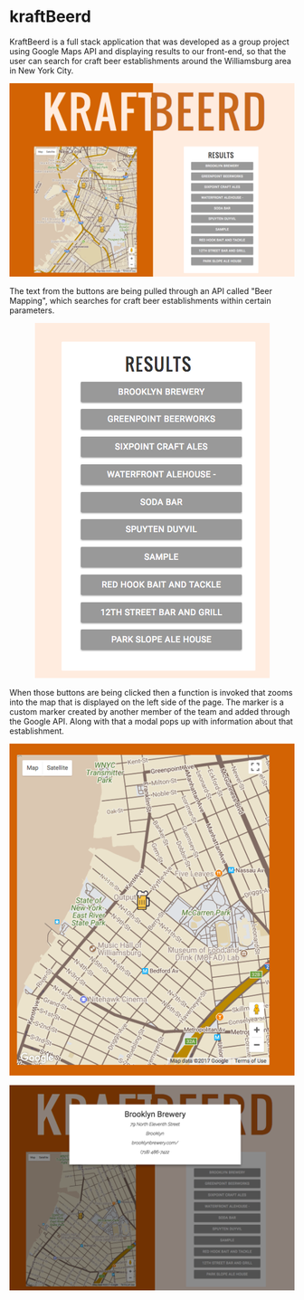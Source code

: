 # kraftBeerd


KraftBeerd is a full stack application that was developed as a group project using Google Maps API and displaying results 
to our front-end, so that the user can search for craft beer establishments around the Williamsburg area in New York City. 

<p align="center">
  <img src="assets/images/landingpage.png" />
</p>

The text from the buttons are being pulled through an API called "Beer Mapping", which searches for craft beer establishments within certain parameters. 

<p align="center">
  <img src="assets/images/buttons.png" />
</p>

When those buttons are being clicked then a function is invoked that zooms into the map that is displayed on the left side of the page. The marker is a custom marker created by another member of the team and added through the Google API. Along with that a modal pops up with information about that establishment. 

<p align="center">
  <img src="assets/images/map.png" />
</p>

<p align="center">
  <img src="assets/images/buttonclick.png" />
</p>
